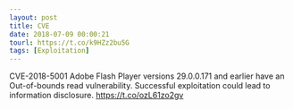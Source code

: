 ```yaml
---
layout: post
title: CVE
date: 2018-07-09 00:00:21
tourl: https://t.co/k9HZz2bu5G
tags: [Exploitation]
---
```

CVE-2018-5001 Adobe Flash Player versions 29.0.0.171 and earlier have an Out-of-bounds read vulnerability. Successful exploitation could lead to information disclosure.  https://t.co/ozL61zo2gv